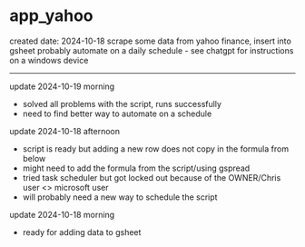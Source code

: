 # app_yahoo
created date: 2024-10-18
scrape some data from yahoo finance, insert into gsheet
probably automate on a daily schedule - see chatgpt for instructions on a windows device

---
update 2024-10-19 morning
- solved all problems with the script, runs successfully
- need to find better way to automate on a schedule

update 2024-10-18 afternoon
 - script is ready but adding a new row does not copy in the formula from below
  - might need to add the formula from the script/using gspread
 - tried task scheduler but got locked out because of the OWNER/Chris user <> microsoft user
  - will probably need a new way to schedule the script

update 2024-10-18 morning
 - ready for adding data to gsheet